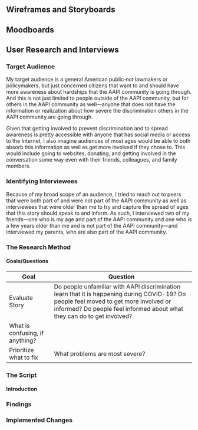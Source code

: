 ## Wireframes and Storyboards 

## Moodboards 

## User Research and Interviews 

### Target Audience 

My target audience is a general American public&dash;not lawmakers or policymakers, but just concerned citizens that want to and should have more awareness about hardships that the AAPI community is going through. And this is not just limited to people outside of the AAPI community, but for others in the AAPI community as well&mdash;anyone that does not have the information or realization about how severe the discrimination others in the AAPI community are going through. 

Given that getting involved to prevent discrimination and to spread awareness is pretty accessible with anyone that has social media or access to the Internet, I also imagine audiences of most ages would be able to both absorb this information as well as get more involved if they chose to. This would include going to websites, donating, and getting involved in the conversation some way even with their friends, colleagues, and family members. 

### Identifying Interviewees 

Because of my broad scope of an audience, I tried to reach out to peers that were both part of and were not part of the AAPI community as well as interviewees that were older than me to try and capture the spread of ages that this story should speak to and inform. As such, I interviewed two of my friends&mdash;one who is my age and part of the AAPI community and one who is a few years older than me and is not part of the AAPI community&mdash;and interviewed my parents, who are also part of the AAPI community. 

### The Research Method 

#### Goals/Questions 

| Goal     | Question | 
| --------------------|----------|
| Evaluate Story | Do people unfamiliar with AAPI discrimination learn that it is happening during COVID-19? Do people feel moved to get more involved or informed? Do people feel informed about what they can do to get involved? |
| What is confusing, if anything? | | 
| Prioritize what to fix | What problems are most severe? | 

### The Script 

#### Introduction 

### Findings 

### Implemented Changes 
